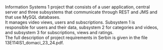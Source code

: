 Information Systems 1 project that consists of a user application, central server and three subsystems that communicate through REST and JMS and that use MySQL databases.<br>
It manages video views, users and subscriptions. Subsystem 1 is responsible for users and their data, subsystem 2 for categories and videos, and subsystem 3 for subscriptions, views and ratings.<br>
The full description of project requirements in Serbin is given in the file 13E114IS1_domaci_23_24.pdf.
